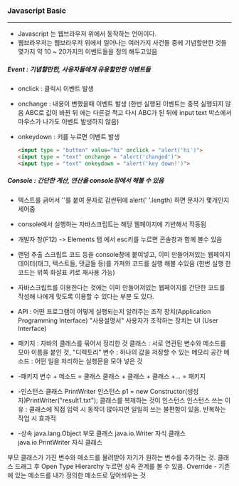 ### Javascript Basic

------



- Javascript 는 웹브라우저 위에서 동작하는 언어이다.
- 웹브라우저는 웹브라우저 위에서 일어나는 여러가지 사건들 중에  기념할만한 것들 몇가지 약 10 ~ 20가지의 이벤트들을 정의 해두고있음 



##### Event : 기념할만한, 사용자들에게 유용할만한 이벤트들

- onclick : 클릭시 이벤트 발생

- onchange : 내용이 변했을때 이벤트 발생 (한번 실행된 이벤트는 중복 실행되지 않음 ABC로 값이 바뀐 뒤 에는 다른걸 적고 다시 ABC가 된 뒤에 input text 박스에서 마우스가 나가도 이벤트 발생하지 않음)

- onkeydown : 키를 누르면 이벤트 발생

  ```html
  <input type = "button" value="hi" onclick = "alert('hi')">
  <input type = "text" onchange = "alert('changed')">
  <input type = "text" onkeydown = "alert('key down!')">
  ```

  

##### Console : 간단한 계산, 연산을 console창에서 해볼 수 있음

-  텍스트를 긁어서 ''를 붙여 문자로 감싼뒤에 alert(' '.length) 하면 문자가 몇개인지 세어줌
- console에서 실행하는 자바스크립트는 해당 웹페이지에 기반해서 작동됨
- 개발자 창(F12) -> Elements 탭 에서 esc키를 누르면 콘솔창과 함께 볼수 있음
- 랜덤 추출 스크립트 코드 등을 console창에 붙여넣고, 이미 만들어져있는 웹페이지 데이터(태그, 텍스트들, 댓글들 등)를 가져와 코드를 실행 해볼 수있음 (한번 실행 한 코드는 위쪽 화살표 키로 재사용 가능)
- 자바스크립트를 이용한다는 것에는 이미 만들어져있는 웹페이지를 간단한 코드를 작성해 나에게 맞도록 이용할 수 있다는 부분 도 있다.





- API : 어떤 프로그램이 어떻게 실행되는지 알려주는 조작 장치(Application Programming Interface) "사용설명서"
  사용자가 조작하는 장치는 UI (User Interface)
- 패키지 : 자바의 클래스를 묶어서 정리한 것
  클래스 : 서로 연관된 변수와 메소드를 모아 이름을 붙인 것, "디렉토리"
  변수 : 하나의 값을 저장할 수 있는 메모리 공간
  메소드 : 어떤 일을 처리하는 실행문을 모아 넣은 것

- -패키지
  변수 + 메소드 = 클래스
  클래스 + 클래스 + 클래스 +... = 패키지

- -인스턴스
  클래스 PrintWriter 인스턴스 p1 = new Constructor(생성자)PrintWriter("result1.txt");
  클래스를 복제하는 것이 인스턴스
  인스턴스 쓰는 이유 : 클래스에 직접 입력 시 동작이 많아지면 일일히 쓰는 불편함이 있음.
  반복하는 작업 시 효과적

- -상속
  java.lang.Object 부모 클래스
  java.io.Writer 자식 클래스
  java.io.PrintWriter 자식 클래스

부모 클래스가 가진 변수와 메소드를 물려받아 자기가 원하는 변수를 추가하는 것.
클래스 드래그 후 Open Type Hierarchy 누르면 상속 관계를 볼 수 있음.
Override - 기존에 있는 메소드를 내가 정의한 메소드로 덮어씌우는 것